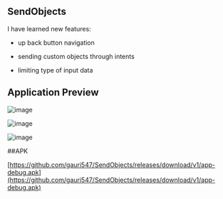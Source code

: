 ## SendObjects

I have learned new features:

- up back button navigation

- sending custom objects through intents

- limiting type of input data

## Application Preview

![image](https://user-images.githubusercontent.com/81371138/117163005-de5f5000-ade0-11eb-993e-2c7aa58ea35b.png)

![image](https://user-images.githubusercontent.com/81371138/117163039-e4553100-ade0-11eb-9a00-f23f0f780c4e.png)

![image](https://user-images.githubusercontent.com/81371138/117163130-fe8f0f00-ade0-11eb-82fa-b6009082e18d.png)

##APK

[https://github.com/gauri547/SendObjects/releases/download/v1/app-debug.apk](https://github.com/gauri547/SendObjects/releases/download/v1/app-debug.apk)








